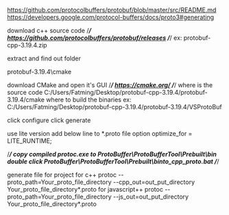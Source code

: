 https://github.com/protocolbuffers/protobuf/blob/master/src/README.md
https://developers.google.com/protocol-buffers/docs/proto3#generating


download c++ source code 
/***************************************************************/
					https://github.com/protocolbuffers/protobuf/releases
/***************************************************************/
ex:
protobuf-cpp-3.19.4.zip

extract and find out folder

protobuf-3.19.4\cmake


download CMake and open it's GUI
/***************************************************************/
					https://cmake.org/
/***************************************************************/
where is the source code
C:/Users/Fatming/Desktop/protobuf-cpp-3.19.4/protobuf-3.19.4/cmake
where to build the binaries
ex:
C:/Users/Fatming/Desktop/protobuf-cpp-3.19.4/protobuf-3.19.4/VSProtoBuf

click configure
click generate


use lite version
add below line to *.proto file
option optimize_for = LITE_RUNTIME;


/***************************************************************/
copy compiled protoc.exe to 
				ProtoBuffer\ProtoBufferTool\Prebuilt\bin
double click 
				ProtoBuffer\ProtoBufferTool\Prebuilt\binto_cpp_proto.bat
/***************************************************************/

generate file for project
for c++
protoc --proto_path=Your_proto_file_directory --cpp_out=out_put_directory  Your_proto_file_directory\*.proto
for javascript++
protoc --proto_path=Your_proto_file_directory --js_out=out_put_directory  Your_proto_file_directory\*.proto